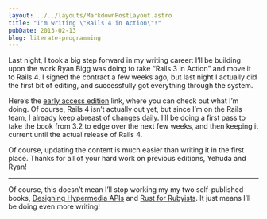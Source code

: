 ```yaml
---
layout: ../../layouts/MarkdownPostLayout.astro
title: "I'm writing \"Rails 4 in Action\"!"
pubDate: 2013-02-13
blog: literate-programming
---
```



Last night, I took a big step forward in my writing career: I’ll be building upon the work Ryan Bigg was doing to take “Rails 3 in Action” and move it to Rails 4. I signed the contract a few weeks ago, but last night I actually did the first bit of editing, and successfully got everything through the system.

Here’s the [early access edition](http://www.manning.com/bigg2/) link, where you can check out what I’m doing. Of course, Rails 4 isn’t actually out yet, but since I’m on the Rails team, I already keep abreast of changes daily. I’ll be doing a first pass to take the book from 3.2 to edge over the next few weeks, and then keeping it current until the actual release of Rails 4.

Of course, updating the content is much easier than writing it in the first place. Thanks for all of your hard work on previous editions, Yehuda and Ryan!

---

Of course, this doesn’t mean I’ll stop working my my two self-published books, [Designing Hypermedia APIs](http://www.designinghypermediaapis.com/) and [Rust for Rubyists](http://www.rustforrubyists.com/). It just means I’ll be doing even more writing!
